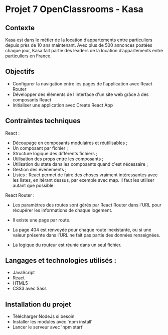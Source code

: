 # Projet 7 OpenClassrooms - Kasa

## Contexte
Kasa est dans le métier de la location d’appartements entre particuliers depuis près de 10 ans maintenant. Avec plus de 500 annonces postées chaque jour, Kasa fait partie des leaders de la location d’appartements entre particuliers en France.

## Objectifs 
- Configurer la navigation entre les pages de l'application avec React Router
- Développer des éléments de l'interface d'un site web grâce à des composants React
- Initialiser une application avec Create React App

## Contraintes techniques 

React : 
- Découpage en composants modulaires et réutilisables ;
- Un composant par fichier ;
- Structure logique des différents fichiers ;
- Utilisation des props entre les composants ;
- Utilisation du state dans les composants quand c'est nécessaire ;
- Gestion des événements ;
- Listes : React permet de faire des choses vraiment intéressantes avec
les listes, en itérant dessus, par exemple avec map. Il faut les utiliser autant que possible.

React Router :
- Les paramètres des routes sont gérés par React Router dans l'URL pour récupérer les informations de chaque logement.
- Il existe une page par route.
 
- La page 404 est renvoyée pour chaque route inexistante, ou si une valeur présente dans l’URL ne fait pas partie des données renseignées.
- La logique du routeur est réunie dans un seul fichier.

## Langages et technologies utilisés :

- JavaScript
- React
- HTML5
- CSS3 avec Sass

## Installation du projet
- Télécharger NodeJs si besoin
- Installer les modules avec 'npm install'
- Lancer le serveur avec 'npm start'
